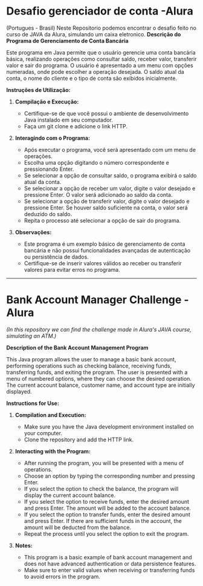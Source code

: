 # Desafio gerenciador de conta -Alura
(Portugues - Brasil)
Neste Repositorio podemos encontrar o desafio feito no curso  de JAVA da Alura, simulando um caixa eletronico.
**Descrição do Programa de Gerenciamento de Conta Bancária**

Este programa em Java permite que o usuário gerencie uma conta bancária básica, realizando operações como consultar saldo, receber valor, transferir valor e sair do programa. O usuário é apresentado a um menu com opções numeradas, onde pode escolher a operação desejada. O saldo atual da conta, o nome do cliente e o tipo de conta são exibidos inicialmente.

**Instruções de Utilização:**

1. **Compilação e Execução:**
   - Certifique-se de que você possui o ambiente de desenvolvimento Java instalado em seu computador.
   - Faça um  git clone e adicione o link HTTP.

2. **Interagindo com o Programa:**
   - Após executar o programa, você será apresentado com um menu de operações.
   - Escolha uma opção digitando o número correspondente e pressionando Enter.
   - Se selecionar a opção de consultar saldo, o programa exibirá o saldo atual da conta.
   - Se selecionar a opção de receber um valor, digite o valor desejado e pressione Enter. O valor será adicionado ao saldo da conta.
   - Se selecionar a opção de transferir valor, digite o valor desejado e pressione Enter. Se houver saldo suficiente na conta, o valor será deduzido do saldo.
   - Repita o processo até selecionar a opção de sair do programa.

3. **Observações:**
   - Este programa é um exemplo básico de gerenciamento de conta bancária e não possui funcionalidades avançadas de autenticação ou persistência de dados.
   - Certifique-se de inserir valores válidos ao receber ou transferir valores para evitar erros no programa.
------------------------------------------------------------------------------------------------------------------------------------------------------------------------------------------------------------
# Bank Account Manager Challenge - Alura
_(In this repository we can find the challenge made in Alura's JAVA course, simulating an ATM.)_

**Description of the Bank Account Management Program**

This Java program allows the user to manage a basic bank account, performing operations such as checking balance, receiving funds, transferring funds, and exiting the program. The user is presented with a menu of numbered options, where they can choose the desired operation. The current account balance, customer name, and account type are initially displayed.

**Instructions for Use:**

1. **Compilation and Execution:**
   - Make sure you have the Java development environment installed on your computer.
   - Clone the repository and add the HTTP link.

2. **Interacting with the Program:**
   - After running the program, you will be presented with a menu of operations.
   - Choose an option by typing the corresponding number and pressing Enter.
   - If you select the option to check the balance, the program will display the current account balance.
   - If you select the option to receive funds, enter the desired amount and press Enter. The amount will be added to the account balance.
   - If you select the option to transfer funds, enter the desired amount and press Enter. If there are sufficient funds in the account, the amount will be deducted from the balance.
   - Repeat the process until you select the option to exit the program.

3. **Notes:**
   - This program is a basic example of bank account management and does not have advanced authentication or data persistence features.
   - Make sure to enter valid values when receiving or transferring funds to avoid errors in the program.
